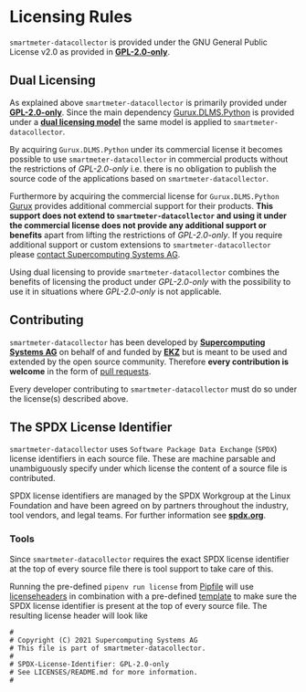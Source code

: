 # Licensing Rules

`smartmeter-datacollector` is provided under the GNU General Public License v2.0 as provided in **[GPL-2.0-only](../LICENSE)**.

## Dual Licensing
As explained above `smartmeter-datacollector` is primarily provided under **[GPL-2.0-only](../LICENSE)**. Since the main dependency [Gurux.DLMS.Python](https://github.com/Gurux/Gurux.DLMS.Python) is provided under a **[dual licensing model](https://www.gurux.fi/duallicense)** the same model is applied to `smartmeter-datacollector`.

By acquiring `Gurux.DLMS.Python` under its commercial license it becomes possible to use `smartmeter-datacollector` in commercial products without the restrictions of *GPL-2.0-only* i.e. there is no obligation to publish the source code of the applications based on `smartmeter-datacollector`. 

Furthermore by acquiring the commercial license for `Gurux.DLMS.Python`  [Gurux](https://www.gurux.fi/) provides additional commercial support for their products. **This support does not extend to `smartmeter-datacollector` and using it under the commercial license does not provide any additional support or benefits** apart from lifting the restrictions of *GPL-2.0-only*. If you require additional support or custom extensions to `smartmeter-datacollector` please [contact Supercomputing Systems AG](https://www.scs.ch/kontakt-anfahrt/lageplan/).

Using dual licensing to provide `smartmeter-datacollector` combines the benefits of licensing the product under *GPL-2.0-only* with the possibility to use it in situations where *GPL-2.0-only* is not applicable.

## Contributing
`smartmeter-datacollector` has been developed by **[Supercomputing Systems AG](https://www.scs.ch/)** on behalf of and funded by **[EKZ](https://www.ekz.ch/)** but is meant to be used and extended by the open source community. Therefore **every contribution is welcome** in the form of [pull requests](https://docs.github.com/en/github/collaborating-with-pull-requests/proposing-changes-to-your-work-with-pull-requests/about-pull-requests).

Every developer contributing to `smartmeter-datacollector` must do so under the license(s) described above.

## The SPDX License Identifier
`smartmeter-datacollector` uses `Software Package Data Exchange` (`SPDX`) license identifiers in each source file. These are machine parsable and  unambiguously specify under which license the content of a source file is contributed.

SPDX license identifiers are managed by the SPDX Workgroup at the Linux Foundation and have been agreed on by partners throughout the industry, tool vendors, and legal teams. For further information see **[spdx.org](https://spdx.org/)**.

### Tools
Since `smartmeter-datacollector` requires the exact SPDX license identifier at the top of every source file there is tool support to take care of this.

Running the pre-defined `pipenv run license` from [Pipfile](../Pipfile) will use [licenseheaders](https://github.com/johann-petrak/licenseheaders) in combination with a pre-defined [template](../.copyright.tmpl) to make sure the SPDX license identifier is present at the top of every source file. The resulting license header will look like
```
#
# Copyright (C) 2021 Supercomputing Systems AG
# This file is part of smartmeter-datacollector.
#
# SPDX-License-Identifier: GPL-2.0-only
# See LICENSES/README.md for more information.
#
```